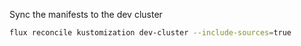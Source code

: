 Sync the manifests to the dev cluster

```sh {"id":"01HZ315CWSZPNMJCRJJFMB4S8S"}
flux reconcile kustomization dev-cluster --include-sources=true
```